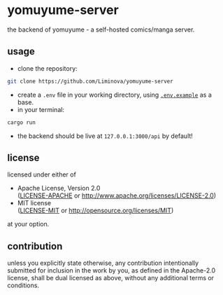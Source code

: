 # yomuyume-server

the backend of yomuyume - a self-hosted comics/manga server.

## usage

- clone the repository:

```bash
git clone https://github.com/Liminova/yomuyume-server
```

- create a `.env` file in your working directory, using [`.env.example`](.env.example) as a base.
- in your terminal:

```bash
cargo run
```

- the backend should be live at `127.0.0.1:3000/api` by default!

## license

licensed under either of

- Apache License, Version 2.0  
  ([LICENSE-APACHE](LICENSE-APACHE) or http://www.apache.org/licenses/LICENSE-2.0)
- MIT license  
  ([LICENSE-MIT](LICENSE-MIT) or http://opensource.org/licenses/MIT)

at your option.

## contribution

unless you explicitly state otherwise, any contribution intentionally submitted
for inclusion in the work by you, as defined in the Apache-2.0 license, shall be
dual licensed as above, without any additional terms or conditions.
